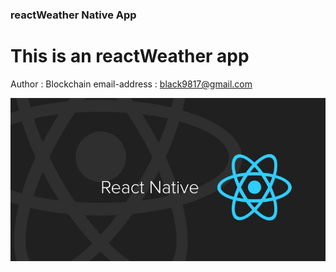 ### reactWeather Native App
This is an reactWeather app
=============
Author : Blockchain
email-address : black9817@gmail.com

![Alt text](/mdImage.jpg "리엑트로 만든 날씨 앱")